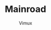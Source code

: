 ---
title: "Mainroad"
github: https://github.com/Vimux/Mainroad
demo: https://hugothemes.gitlab.io/mainroad/
author: Vimux
ssg:
  - Hugo
cms:
  - No Cms
---